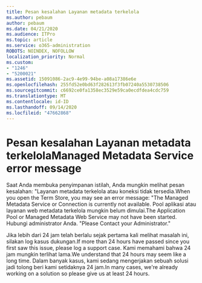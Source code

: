 ```yaml
---
title: Pesan kesalahan Layanan metadata terkelola
ms.author: pebaum
author: pebaum
ms.date: 04/21/2020
ms.audience: ITPro
ms.topic: article
ms.service: o365-administration
ROBOTS: NOINDEX, NOFOLLOW
localization_priority: Normal
ms.custom:
- "1246"
- "5200021"
ms.assetid: 15091086-2ac9-4e99-94be-a08a17386e6e
ms.openlocfilehash: 255fd52e0bd63f282613f3fb07240a5530738506
ms.sourcegitcommit: c6692ce0fa1358ec3529e59ca0ecdfdea4cdc759
ms.translationtype: MT
ms.contentlocale: id-ID
ms.lasthandoff: 09/14/2020
ms.locfileid: "47662868"
---
```

# <a name="managed-metadata-service-error-message"></a><span data-ttu-id="98393-102">Pesan kesalahan Layanan metadata terkelola</span><span class="sxs-lookup"><span data-stu-id="98393-102">Managed Metadata Service error message</span></span>

<span data-ttu-id="98393-103">Saat Anda membuka penyimpanan istilah, Anda mungkin melihat pesan kesalahan: "Layanan metadata terkelola atau koneksi tidak tersedia.</span><span class="sxs-lookup"><span data-stu-id="98393-103">When you open the Term Store, you may see an error message: "The Managed Metadata Service or Connection is currently not available.</span></span> <span data-ttu-id="98393-104">Pool aplikasi atau layanan web metadata terkelola mungkin belum dimulai.</span><span class="sxs-lookup"><span data-stu-id="98393-104">The Application Pool or Managed Metadata Web Service may not have been started.</span></span> <span data-ttu-id="98393-105">Hubungi administrator Anda. "</span><span class="sxs-lookup"><span data-stu-id="98393-105">Please Contact your Administrator."</span></span>
  
<span data-ttu-id="98393-106">Jika lebih dari 24 jam telah berlalu sejak pertama kali melihat masalah ini, silakan log kasus dukungan.</span><span class="sxs-lookup"><span data-stu-id="98393-106">If more than 24 hours have passed since you first saw this issue, please log a support case.</span></span> <span data-ttu-id="98393-107">Kami memahami bahwa 24 jam mungkin terlihat lama.</span><span class="sxs-lookup"><span data-stu-id="98393-107">We understand that 24 hours may seem like a long time.</span></span> <span data-ttu-id="98393-108">Dalam banyak kasus, kami sedang mengerjakan sebuah solusi jadi tolong beri kami setidaknya 24 jam.</span><span class="sxs-lookup"><span data-stu-id="98393-108">In many cases, we're already working on a solution so please give us at least 24 hours.</span></span>
  